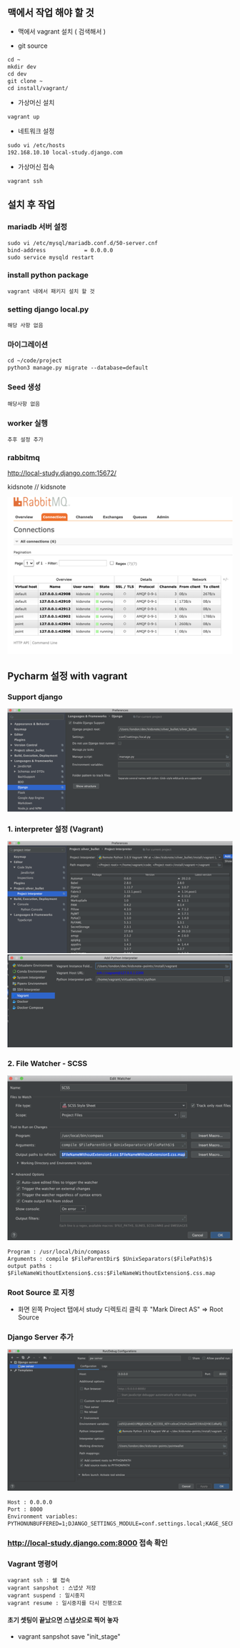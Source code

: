 ## 맥에서 작업 해야 할 것
 - 맥에서 vagrant 설치 ( 검색해서 )
 
 - git source
 ```
 cd ~
 mkdir dev
 cd dev
 git clone ~ 
 cd install/vagrant/
 
 ```
 
 - 가상머신 설치 
 ```
 vagrant up 
 ```
 
 - 네트워크 설정
 ```
 sudo vi /etc/hosts
 192.168.10.10 local-study.django.com
 ```
 
 - 가상머신 접속
 ```
 vagrant ssh
 ```
 
 

## 설치 후 작업

### mariadb 서버 설정
```
sudo vi /etc/mysql/mariadb.conf.d/50-server.cnf 
bind-address            = 0.0.0.0
sudo service mysqld restart
```

### install python package

```
vagrant 내에서 패키지 설치 할 것
```

### setting django local.py
```
해당 사항 없음 
```

### 마이그레이션

```
cd ~/code/project
python3 manage.py migrate --database=default
```

### Seed 생성
```
해당사항 없음
```

### worker 실행
```
추후 설정 추가
```

### rabbitmq 
http://local-study.django.com:15672/

kidsnote // kidsnote

![rabbitmq 사이트](./image/rabbitmq.png)

## Pycharm 설정 with vagrant

### Support django

![장고 활성](./image/support_django.png)

### 1. interpreter 설정 (Vagrant)
![인터프리터 설정1](./image/interprint1.png)
![인터프리터 설정2](./image/interprint2.png)

### 2. File Watcher - SCSS
![scss watcher](./image/watcher.png)

```
Program : /usr/local/bin/compass
Arguments : compile $FileParentDir$ $UnixSeparators($FilePath$)$
output paths : $FileNameWithoutExtension$.css:$FileNameWithoutExtension$.css.map
```

### Root Source 로 지정
- 화면 왼쪽 Project 탭에서 study 디렉토리 클릭 후 "Mark Direct AS" => Root Source

### Django Server 추가
![django_server](./image/pw_server.png)

```
Host : 0.0.0.0 
Port : 8000
Environment variables: PYTHONUNBUFFERED=1;DJANGO_SETTINGS_MODULE=conf.settings.local;KAGE_SECRET_KEY=2FJcEUckQqw7QRR9C0lv3Htw1TqmlMAuCSjDrDPk3ySDZWSLvd5Q1dnKO1PBljJ6;KAGE_ACCESS_KEY=z0ceClrVuPv2awbFE39UtZJY8CCdRafQ
```

### http://local-study.django.com:8000 접속 확인


### Vagrant 명령어 
```
vagrant ssh : 쉘 접속
vagrant sanpshot : 스냅샷 저장
vagrant suspend : 일시중지
vagrant resume : 일시중지를 다시 진행으로

```

#### 초기 셋팅이 끝났으면 스냅샷으로 찍어 놓자
- vagrant sanpshot save "init_stage"



